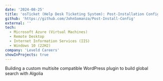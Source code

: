 ```yaml
---
date: '2024-08-25'
title: 'osTicket (Help Desk Ticketing System): Post-Installation Configuration'
github: 'https://github.com/JohnSomanza/Post-Install-Config'
external: ''
tech:
  - Microsoft Azure (Virtual Machines)
  - Remote Desktop
  - Internet Information Services (IIS)
  - Windows 10 (22H2)
company: 'Leveld Careers'
showInProjects: true
---
```


Building a custom multisite compatible WordPress plugin to build global search with Algolia
